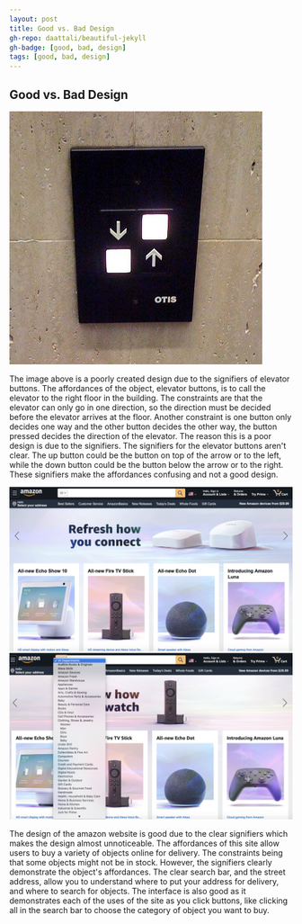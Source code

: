 ```yaml
---
layout: post
title: Good vs. Bad Design
gh-repo: daattali/beautiful-jekyll
gh-badge: [good, bad, design]
tags: [good, bad, design]
---
```

## Good vs. Bad Design

![Image of a bad design for an elevator.](/badElevator.jpg)

The image above is a poorly created design due to the signifiers of elevator buttons. The affordances of the object, elevator buttons, is to call the elevator to the right floor in the building. The constraints are that the elevator can only go in one direction, so the direction must be decided before the elevator arrives at the floor. Another constraint is one button only decides one way and the other button decides the other way, the button pressed decides the direction of the elevator. The reason this is a poor design is due to the signifiers. The signifiers for the elevator buttons aren't clear. The up button could be the button on top of the arrow or to the left, while the down button could be the button below the arrow or to the right. These signifiers make the affordances confusing and not a good design.

![Image of the good design of amazon.](/goodAmazon.png)
![Image of the categories in the search bar of amazon.](/goodAmazon2.png)

The design of the amazon website is good due to the clear signifiers which makes the design almost unnoticeable. The affordances of this site allow users to buy a variety of objects online for delivery. The constraints being that some objects might not be in stock. However, the signifiers clearly demonstrate the object's affordances. The clear search bar, and the street address, allow you to understand where to put your address for delivery, and where to search for objects. The interface is also good as it demonstrates each of the uses of the site as you click buttons, like clicking all in the search bar to choose the category of object you want to buy.
